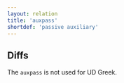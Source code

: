 ```yaml
---
layout: relation
title: 'auxpass'
shortdef: 'passive auxiliary'
---
```


## Diffs

The `auxpass` is not used for UD Greek.
<!-- Interlanguage links updated Čt lis 12 09:43:14 CET 2020 -->
